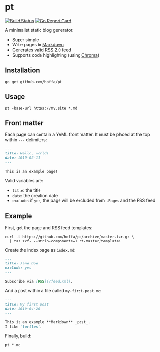 # pt

[![Build Status](https://travis-ci.org/hoffa/pt.svg?branch=master)](https://travis-ci.org/hoffa/pt)
[![Go Report Card](https://goreportcard.com/badge/github.com/hoffa/pt)](https://goreportcard.com/report/github.com/hoffa/pt)

A minimalist static blog generator.

- Super simple
- Write pages in [Markdown](https://daringfireball.net/projects/markdown/syntax)
- Generates valid [RSS 2.0](https://validator.w3.org/feed/docs/rss2.html) feed
- Supports code highlighting (using [Chroma](https://github.com/alecthomas/chroma))

## Installation

```shell
go get github.com/hoffa/pt
```

## Usage

```shell
pt -base-url https://my.site *.md
```

## Front matter

Each page can contain a YAML front matter. It must be placed at the top within `---` delimiters:

```markdown
---
title: Hello, world!
date: 2019-02-11
---

This is an example page!
```

Valid variables are:

- `title`: the title
- `date`: the creation date
- `exclude`: if `yes`, the page will be excluded from `.Pages` and the RSS feed

## Example

First, get the page and RSS feed templates:

```shell
curl -L https://github.com/hoffa/pt/archive/master.tar.gz \
  | tar zxf- --strip-components=1 pt-master/templates
```

Create the index page as `index.md`:

```Markdown
---
title: Jane Doe
exclude: yes
---

Subscribe via [RSS](/feed.xml).
```

And a post within a file called `my-first-post.md`:

```Markdown
---
title: My first post
date: 2019-04-20
---

This is an example **Markdown** _post_.
I like `turtles`.
```

Finally, build:

```shell
pt *.md
```
